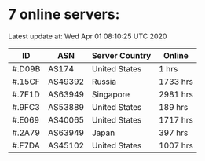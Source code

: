 # 7 online servers:

Latest update at: Wed Apr 01 08:10:25 UTC 2020

| ID | ASN | Server Country | Online |
| -- | --- | -------------- | ------ |
| #.D09B | AS174 | United States | 1 hrs |
| #.15CF | AS49392 | Russia | 1733 hrs |
| #.7F1D | AS63949 | Singapore | 2981 hrs |
| #.9FC3 | AS53889 | United States | 189 hrs |
| #.E069 | AS40065 | United States | 1717 hrs |
| #.2A79 | AS63949 | Japan | 397 hrs |
| #.F7DA | AS45102 | United States | 1007 hrs |

